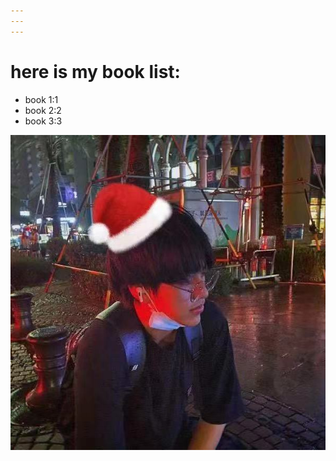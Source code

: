 ```yaml
---
---
---
```


# here is my book list:

-   book 1:1
-   book 2:2
-   book 3:3

<!-- mememe -->

![picture](chuqi.jpeg)
